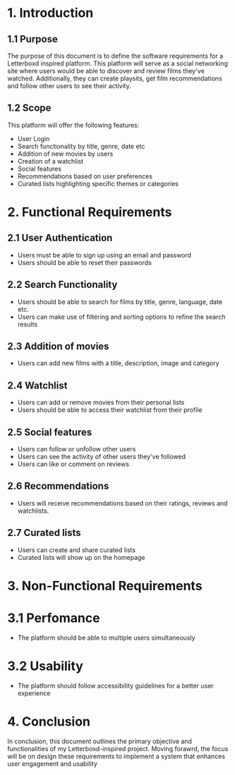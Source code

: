 # 1. Introduction

## 1.1 Purpose

The purpose of this document is to define the software requirements for a Letterboxd inspired platform. This platform will serve as a social networking site where users would be able to discover and review films they've watched. Additionally, they can create playsits, get film recommendations and follow other users to see their activity.

## 1.2 Scope

This platform will offer the following features:

- User Login
- Search functionality by title, genre, date etc
- Addition of new movies by users
- Creation of a watchlist
- Social features
- Recommendations based on user preferences
- Curated lists highlighting specific themes or categories

# 2. Functional Requirements

## 2.1 User Authentication

- Users must be able to sign up using an email and password
- Users should be able to reset their passwords

## 2.2 Search Functionality

- Users should be able to search for films by title, genre, language, date etc.
- Users can make use of filtering and sorting options to refine the search results

## 2.3 Addition of movies

- Users can add new films with a title, description, image and category

## 2.4 Watchlist

- Users can add or remove movies from their personal lists
- Users should be able to access their watchlist from their profile

## 2.5 Social features

- Users can follow or unfollow other users
- Users can see the activity of other users they've followed
- Users can like or comment on reviews

## 2.6 Recommendations

- Users will receive recommendations based on their ratings, reviews and watchlists.

## 2.7 Curated lists

- Users can create and share curated lists
- Curated lists will show up on the homepage

# 3. Non-Functional Requirements

# 3.1 Perfomance

- The platform should be able to multiple users simultaneously

# 3.2 Usability

- The platform should follow accessibility guidelines for a better user experience

# 4. Conclusion

In conclusion, this document outlines the primary objective and functionalities of my Letterboxd-inspired project. Moving forawrd, the focus will be on design these requirements to implement a system that enhances user engagement and usability

